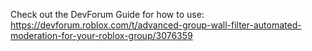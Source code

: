 Check out the DevForum Guide for how to use: https://devforum.roblox.com/t/advanced-group-wall-filter-automated-moderation-for-your-roblox-group/3076359